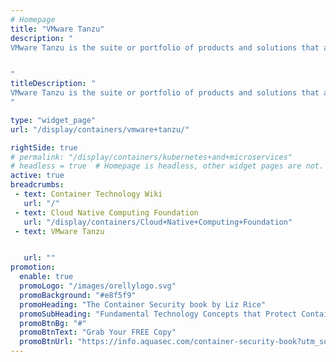 ```yaml
---
# Homepage
title: "VMware Tanzu"
description: "
VMware Tanzu is the suite or portfolio of products and solutions that allow its customers to Build, Run, and Manage Kubernetes controlled container-based applications. This page gather Resources about VMware Tanzu and how to deploy it.


"
titleDescription: "
VMware Tanzu is the suite or portfolio of products and solutions that allow its customers to Build, Run, and Manage Kubernetes controlled container-based applications. This page gather Resources about VMware Tanzu and how to deploy it.
" 

type: "widget_page"
url: "/display/containers/vmware+tanzu/" 

rightSide: true 
# permalink: "/display/containers/kubernetes+and+microservices"
# headless = true  # Homepage is headless, other widget pages are not.
active: true
breadcrumbs:
 - text: Container Technology Wiki
   url: "/"
 - text: Cloud Native Computing Foundation
   url: "/display/containers/Cloud+Native+Computing+Foundation"
 - text: VMware Tanzu


   url: ""
promotion:
  enable: true
  promoLogo: "/images/orellylogo.svg"
  promoBackground: "#e8f5f9"
  promoHeading: "The Container Security book by Liz Rice"
  promoSubHeading: "Fundamental Technology Concepts that Protect Containerized Applications"
  promoBtnBg: "#"
  promoBtnText: "Grab Your FREE Copy"
  promoBtnUrl: "https://info.aquasec.com/container-security-book?utm_source=wiki"
---
```


